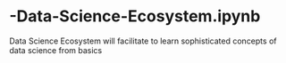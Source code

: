 # -Data-Science-Ecosystem.ipynb
 Data Science Ecosystem will facilitate to learn sophisticated concepts of data science from basics  
